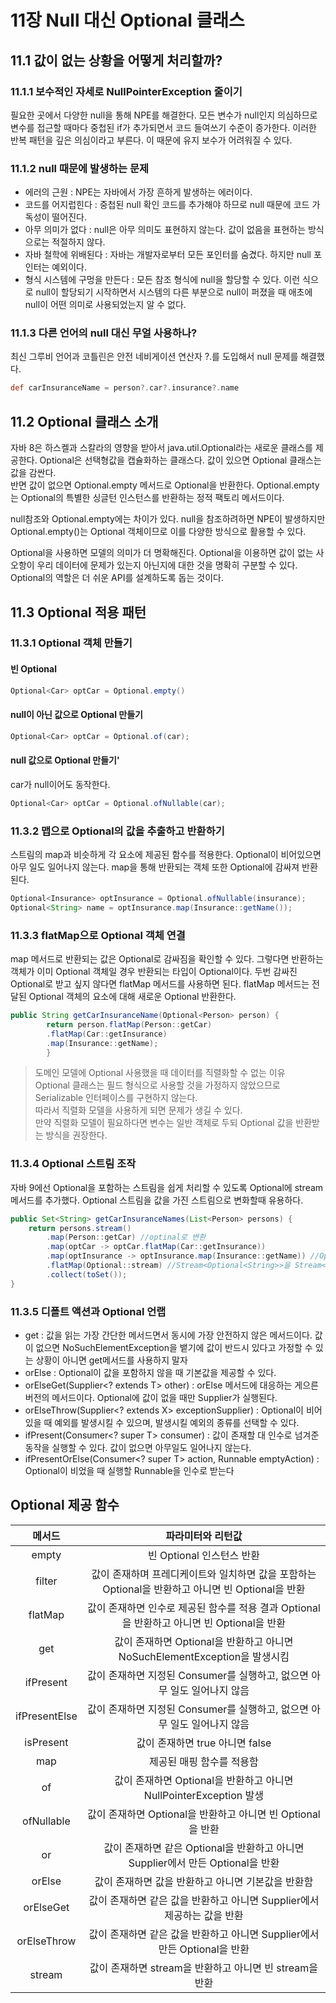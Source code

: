 # 11장 Null 대신 Optional 클래스
## 11.1 값이 없는 상황을 어떻게 처리할까?
### 11.1.1 보수적인 자세로 NullPointerException 줄이기
필요한 곳에서 다양한 null을 통해 NPE를 해결한다. 모든 변수가 null인지 의심하므로 변수를
접근할 때마다 중첩된 if가 추가되면서 코드 들여쓰기 수준이 증가한다. 이러한 반복 패턴을
깊은 의심이라고 부른다. 이 때문에 유지 보수가 어려워질 수 있다.

### 11.1.2 null 때문에 발생하는 문제
* 에러의 근원 : NPE는 자바에서 가장 흔하게 발생하는 에러이다. 
* 코드를 어지럽힌다 : 중첩된 null 확인 코드를 추가해야 하므로 null 때문에 코드 가독성이 떨어진다. 
* 아무 의미가 없다 : null은 아무 의미도 표현하지 않는다. 값이 없음을 표현하는 방식으로는 적절하지 않다. 
* 자바 철학에 위배된다 : 자바는 개발자로부터 모든 포인터를 숨겼다. 하지만 null 포인터는 예외이다. 
* 형식 시스템에 구멍을 만든다 : 모든 참조 형식에 null을 할당할 수 있다. 이런 식으로 null이 할당되기 시작하면서 시스템의
다른 부분으로 null이 퍼졌을 때 애초에 null이 어떤 의미로 사용되었는지 알 수 없다.

### 11.1.3 다른 언어의 null 대신 무얼 사용하나?
최신 그루비 언어과 코틀린은 안전 네비게이션 연산자 ?.를 도입해서 null 문제를 해결했다.
```groovy
def carInsuranceName = person?.car?.insurance?.name
```

## 11.2 Optional 클래스 소개
자바 8은 하스켈과 스칼라의 영향을 받아서 java.util.Optional라는 새로운 클래스를 제공한다. Optional은 선택형값을 캡슐화하는 클래스다. 
값이 있으면 Optional 클래스는 값을 감싼다.  
반면 값이 없으면 Optional.empty 메서드로 Optional을 반환한다. Optional.empty는 Optional의 특별한 싱글턴 인스턴스를 반환하는 정적 팩토리 메서드이다.

null참조와 Optional.empty에는 차이가 있다. 
null을 참조하려하면 NPE이 발생하지만 Optional.empty()는 Optional 객체이므로 이를 다양한 방식으로 활용할 수 있다.  

Optional을 사용하면 모델의 의미가 더 명확해진다. Optional을 이용하면 값이 없는 사오항이 우리 데이터에 문제가 있는지 아닌지에 대한
것을 명확히 구분할 수 있다. Optional의 역할은 더 쉬운 API를 설계하도록 돕는 것이다.

## 11.3 Optional 적용 패턴
### 11.3.1 Optional 객체 만들기
#### 빈 Optional
```java
Optional<Car> optCar = Optional.empty()
```
#### null이 아닌 값으로 Optional 만들기
```java
Optional<Car> optCar = Optional.of(car);
```

#### null 값으로 Optional 만들기'
car가 null이어도 동작한다.
```java
Optional<Car> optCar = Optional.ofNullable(car);
```

### 11.3.2 맵으로 Optional의 값을 추출하고 반환하기
스트림의 map과 비슷하게 각 요소에 제공된 함수를 적용한다. 
Optional이 비어있으면 아무 일도 일어나지 않는다. map을 통해 반환되는 객체 또한 Optional에 감싸져 반환된다.
```java
Optional<Insurance> optInsurance = Optional.ofNullable(insurance);
Optional<String> name = optInsurance.map(Insurance::getName());
```

### 11.3.3 flatMap으로 Optional 객체 연결 
map 메서드로 반환되는 값은 Optional로 감싸짐을 확인할 수 있다.
그렇다면 반환하는 객체가 이미 Optional 객체일 경우 반환되는 타입이 Optional<Optional>이다. 
두번 감싸진 Optional로 받고 싶지 않다면 flatMap 메서드를 사용하면 된다. 
flatMap 메서드는 전달된 Optional 객체의 요소에 대해 새로운 Optional 반환한다.
```java
public String getCarInsuranceName(Optional<Person> person) {
        return person.flatMap(Person::getCar)
        .flatMap(Car::getInsurance)
        .map(Insurance::getName);
        }
```

> 도메인 모델에 Optional 사용했을 때 데이터를 직렬화할 수 없는 이유  
> Optional 클래스는 필드 형식으로 사용할 것을 가정하지 않았으므로 Serializable 인터페이스를 구현하지 않는다.  
> 따라서 직렬화 모델을 사용하게 되면 문제가 생길 수 있다.  
> 만약 직렬화 모델이 필요하다면 변수는 일반 객체로 두되 Optional 값을 반환받는 방식을 권장한다.

### 11.3.4 Optional 스트림 조작
자바 9에선 Optional을 포함하는 스트림을 쉽게 처리할 수 있도록 Optional에 stream 메서드를 추가했다.
Optional 스트림을 값을 가진 스트림으로 변화할때 유용하다.
```java
public Set<String> getCarInsuranceNames(List<Person> persons) {
    return persons.stream()
        .map(Person::getCar) //optinal로 변환
        .map(optCar -> optCar.flatMap(Car::getInsurance))
        .map(optInsurance -> optInsurance.map(Insurance::getName)) //Optional<String> 반환
        .flatMap(Optional::stream) //Stream<Optional<String>>을 Stream<String>로 변환
        .collect(toSet());
}
```
### 11.3.5 디폴트 액션과 Optional 언랩
* get : 값을 읽는 가장 간단한 메서드면서 동시에 가장 안전하지 않은 메서드이다. 값이 없으면 NoSuchElementException을 뱉기에 값이 반드시 있다고 가정할 수 있는 상황이 아니면 get메서드를 사용하지 말자 
* orElse : Optional이 값을 포함하지 않을 때 기본값을 제공할 수 있다. 
* orElseGet(Supplier<? extends T> other) : orElse 메서드에 대응하는 게으른 버전의 메서드이다. Optional에 값이 없을 때만 Supplier가 실행된다. 
* orElseThrow(Supplier<? extends X> exceptionSupplier) : Optional이 비어있을 때 예외를 발생시킬 수 있으며, 발생시킬 예외의 종류를 선택할 수 있다. 
* ifPresent(Consumer<? super T> consumer) : 값이 존재할 대 인수로 넘겨준 동작을 실행할 수 있다. 값이 없으면 아무일도 일어나지 않는다. 
* ifPresentOrElse(Consumer<? super T> action, Runnable emptyAction) : Optional이 비었을 때 실행할 Runnable을 인수로 받는다

## Optional 제공 함수

|      메서드      |                           파라미터와 리턴값                            |
|:-------------:|:--------------------------------------------------------------:|
|     empty     |                       빈 Optional 인스턴스 반환                       |
|    filter     | 값이 존재하며 프레디케이트와 일치하면 값을 포함하는 Optional을 반환하고 아니면 빈 Optional을 반환 |
|    flatMap    |  값이 존재하면 인수로 제공된 함수를 적용 결과 Optional을 반환하고 아니면 빈 Optional을 반환   |
|      get      |    값이 존재하면 Optional을 반환하고 아니면 NoSuchElementException을 발생시킴     |
|   ifPresent   |         값이 존재하면 지정된 Consumer를 실행하고, 없으면 아무 일도 일어나지 않음          |
| ifPresentElse |         값이 존재하면 지정된 Consumer를 실행하고, 없으면 아무 일도 일어나지 않음          |
|   isPresent   |                     값이 존재하면 true 아니면 false                     |
|      map      |                         제공된 매핑 함수를 적용함                         |
|      of       |       값이 존재하면 Optional을 반환하고 아니면 NullPointerException 발생       |
|  ofNullable   |           값이 존재하면 Optional을 반환하고 아니면 빈 Optional을 반환            |
|      or       |    값이 존재하면 같은 Optional을 반환하고 아니면 Supplier에서 만든 Optional을 반환    |
|    orElse     |                  값이 존재하면 값을 반환하고 아니면 기본값을 반환함                  |
|   orElseGet   |          값이 존재하면 같은 값을 반환하고 아니면 Supplier에서 제공하는 값을 반환          |
|  orElseThrow  |       값이 존재하면 같은 값을 반환하고 아니면 Supplier에서 만든 Optional을 반환        |
|    stream     |              값이 존재하면 stream을 반환하고 아니면 빈 stream을 반환              |

